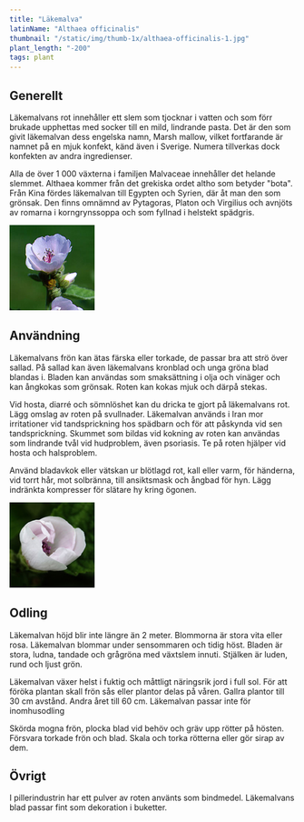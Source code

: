 ```yaml
---
title: "Läkemalva"
latinName: "Althaea officinalis"
thumbnail: "/static/img/thumb-1x/althaea-officinalis-1.jpg"
plant_length: "-200"
tags: plant
---
```


## Generellt

Läkemalvans rot innehåller ett slem som tjocknar i vatten och som förr brukade upphettas med socker till en mild, lindrande pasta. Det är den som givit läkemalvan dess engelska namn, Marsh mallow, vilket fortfarande är namnet på en mjuk konfekt, känd även i Sverige. Numera tillverkas dock konfekten av andra ingredienser.

Alla de över 1 000 växterna i familjen Malvaceae innehåller det helande slemmet. Althaea kommer från det grekiska ordet altho som betyder "bota". Från Kina fördes läkemalvan till Egypten och Syrien, där åt man den som grönsak. Den finns omnämnd av Pytagoras, Platon och Virgilius och avnjöts av romarna i korngrynssoppa och som fyllnad i helstekt spädgris.

![](/static/img/althaea-officinalis-1.jpg)

## Användning

Läkemalvans frön kan ätas färska eller torkade, de passar bra att strö över sallad. På sallad kan även läkemalvans kronblad och unga gröna blad blandas i. Bladen kan användas som smaksättning i olja och vinäger och kan ångkokas som grönsak. Roten kan kokas mjuk och därpå stekas.

Vid hosta, diarré och sömnlöshet kan du dricka te gjort på läkemalvans rot. Lägg omslag av roten på svullnader. Läkemalvan används i Iran mor irritationer vid tandsprickning hos spädbarn och för att påskynda vid sen tandsprickning. Skummet som bildas vid kokning av roten kan användas som lindrande tvål vid hudproblem, även psoriasis. Te på roten hjälper vid hosta och halsproblem.

Använd bladavkok eller vätskan ur blötlagd rot, kall eller varm, för händerna, vid torrt hår, mot solbränna, till ansiktsmask och ångbad för hyn. Lägg indränkta kompresser för slätare hy kring ögonen.

![](/static/img/althaea-officinalis-2.jpg)

## Odling

Läkemalvan höjd blir inte längre än 2 meter. Blommorna är stora vita eller rosa. Läkemalvan blommar under sensommaren och tidig höst. Bladen är stora, ludna, tandade och grågröna med växtslem innuti. Stjälken är luden, rund och ljust grön.

Läkemalvan växer helst i fuktig och måttligt näringsrik jord i full sol. För att föröka plantan skall frön sås eller plantor delas på våren. Gallra plantor till 30 cm avstånd. Andra året till 60 cm. Läkemalvan passar inte för inomhusodling

Skörda mogna frön, plocka blad vid behöv och gräv upp rötter på hösten. Försvara torkade frön och blad. Skala och torka rötterna eller gör sirap av dem.

## Övrigt

I pillerindustrin har ett pulver av roten använts som bindmedel. Läkemalvans blad passar fint som dekoration i buketter.
